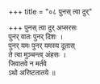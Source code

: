 +++
title = "०८ पुनस् त्वा दुर्"

+++
पुनस् त्वा दुर् अप्सरसः  
पुनर् वातः पुनर् दिशः ।  
पुनर् यमः पुनर् यमस्य दूतास्  
ते त्वा मुञ्चन्त्व् अंहसः ।  
जिवातवे न मर्तवे  
ऽथो अरिष्टतातये ॥